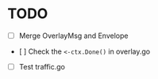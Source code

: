 # TODO

- [ ] Merge OverlayMsg and Envelope
- [ ] Check the `<-ctx.Done()` in overlay.go
- [ ] Test traffic.go